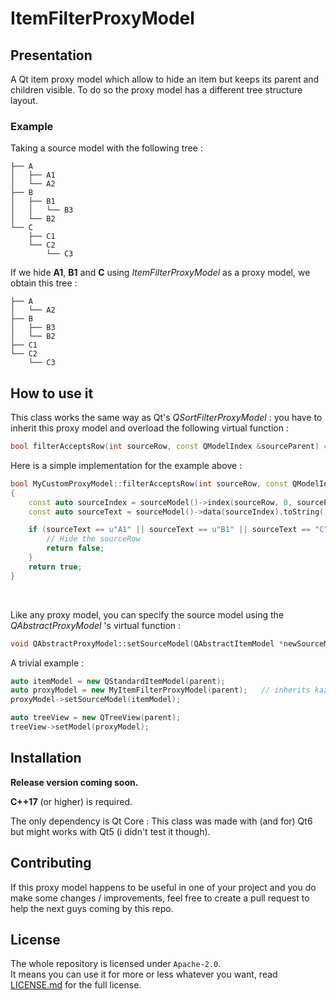 # ItemFilterProxyModel

## Presentation
A Qt item proxy model which allow to hide an item but keeps its parent and children visible. To do so the proxy model has a different tree structure layout.

### Example
Taking a source model with the following tree :

```
├── A
│   ├── A1
│   └── A2
├── B
│   ├── B1
│   │   └── B3
│   └── B2
└── C
    ├── C1
    └── C2
        └── C3
```

If we hide **A1**, **B1** and **C** using *ItemFilterProxyModel* as a proxy model, we obtain this tree :
```
├── A
│   └── A2
├── B
│   ├── B3
│   └── B2
├── C1
└── C2
    └── C3
```

## How to use it
This class works the same way as Qt's *QSortFilterProxyModel* : you have to inherit this proxy model and overload the following virtual function :
```cpp
bool filterAcceptsRow(int sourceRow, const QModelIndex &sourceParent) const;
```
  
Here is a simple implementation for the example above :

```cpp
bool MyCustomProxyModel::filterAcceptsRow(int sourceRow, const QModelIndex &sourceParent) const
{
    const auto sourceIndex = sourceModel()->index(sourceRow, 0, sourceParent);
    const auto sourceText = sourceModel()->data(sourceIndex).toString();

    if (sourceText == u"A1" || sourceText == u"B1" || sourceText == "C") {
        // Hide the sourceRow
        return false;
    }
    return true;
}
```  
<br/>

Like any proxy model, you can specify the source model using the *QAbstractProxyModel* 's virtual function :  

```cpp
void QAbstractProxyModel::setSourceModel(QAbstractItemModel *newSourceModel);
```

A trivial example :
```cpp
auto itemModel = new QStandardItemModel(parent);
auto proxyModel = new MyItemFilterProxyModel(parent);   // inherits kaz::ItemFilterProxyModel
proxyModel->setSourceModel(itemModel);

auto treeView = new QTreeView(parent);
treeView->setModel(proxyModel);
```

## Installation
**Release version coming soon.**

**C++17** (or higher) is required.  

The only dependency is Qt Core :
This class was made with (and for) Qt6 but might works with Qt5 (i didn't test it though).  

## Contributing
If this proxy model happens to be useful in one of your project and you do make some changes / improvements, feel free to create a pull request to help the next guys coming by this repo.

## License
The whole repository is licensed under `Apache-2.0`.  
It means you can use it for more or less whatever you want, read [LICENSE.md](LICENSE.md) for the full license.